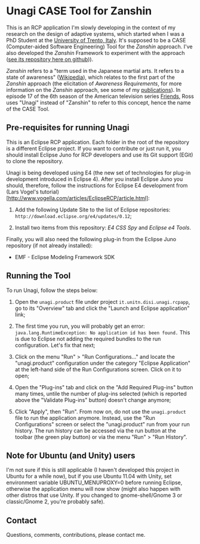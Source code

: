 Unagi CASE Tool for Zanshin
===========================

This is an RCP application I'm slowly developing in the context of my research on the design of adaptive systems, which started when I was a PhD Student at the [University of Trento, Italy](http://ict.unitn.it/). It's supposed to be a CASE (Computer-aided Software Engineering) Tool for the _Zanshin_ approach. I've also developed the _Zanshin_ Framework to experiment with the approach ([see its repository here on github](https://github.com/sefms-disi-unitn/Zanshin))).

_Zanshin_ refers to a "term used in the Japanese martial arts. It refers to a state of awareness" ([Wikipedia](http://en.wikipedia.org/wiki/Zanshin)), which relates to the first part of the _Zanshin_ approach (the elicitation of _Awareness Requirements_, for more information on the _Zanshin_ approach, see some of my [publications](http://disi.unitn.it/~vitorsouza/academia/)). In episode 17 of the 6th season of the American television series [Friends](http://en.wikipedia.org/wiki/Friends), Ross uses "Unagi" instead of "Zanshin" to refer to this concept, hence the name of the CASE Tool.



Pre-requisites for running Unagi
--------------------------------

This is an Eclipse RCP application. Each folder in the root of the repository is a different Eclipse project. If you want to contribute or just run it, you should install Eclipse Juno for RCP developers and use its Git support (EGit) to clone the repository.

Unagi is being developed using E4 (the new set of technologies for plug-in development introduced in Eclipse 4). After you install Eclipse Juno you should, therefore, follow the instructions for Eclipse E4 development from (Lars Vogel's tutorial)[http://www.vogella.com/articles/EclipseRCP/article.html]:

1. Add the following Update Site to the list of Eclipse repositories: `http://download.eclipse.org/e4/updates/0.12`;

2. Install two items from this repository: _E4 CSS Spy_ and _Eclipse e4 Tools_.


Finally, you will also need the following plug-in from the Eclipse Juno repository (if not already installed):

- EMF - Eclipse Modeling Framework SDK


Running the Tool
----------------

To run Unagi, follow the steps below:

1. Open the `unagi.product` file under project `it.unitn.disi.unagi.rcpapp`, go to its "Overview" tab and click the "Launch and Eclipse application" link;

2. The first time you run, you will probably get an error: `java.lang.RuntimeException: No application id has been found.` This is due to Eclipse not adding the required bundles to the run configuration. Let's fix that next;

3. Click on the menu "Run" > "Run Configurations..." and locate the "unagi.product" configuration under the category "Eclipse Application" at the left-hand side of the Run Configurations screen. Click on it to open;

4. Open the "Plug-ins" tab and click on the "Add Required Plug-ins" button many times, untile the number of plug-ins selected (which is reported above the "Validate Plug-ins" button) doesn't change anymore;

5. Click "Apply", then "Run". From now on, do not use the `unagi.product` file to run the application anymore. Instead, use the "Run Configurations" screen or select the "unagi.product" run from your run history. The run history can be accessed via the run button at the toolbar (the green play button) or via the menu "Run" > "Run History".



Note for Ubuntu (and Unity) users
---------------------------------

I'm not sure if this is still applicable (I haven't developed this project in Ubuntu for a while now), but if you use Ubuntu 11.04 with Unity, set environment variable UBUNTU_MENUPROXY=0 before running Eclipse, otherwise the application menu will now show (might also happen with other distros that use Unity. If you changed to gnome-shell/Gnome 3 or classic/Gnome 2, you're probably safe).



Contact
-------

Questions, comments, contributions, please contact me.

